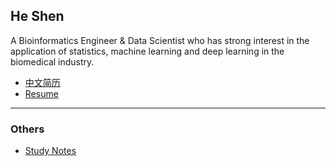 ## He Shen

A Bioinformatics Engineer & Data Scientist who has strong interest in the application of statistics, machine learning and deep learning in the biomedical industry.

- [中文简历](resume_zh/CV_HeShen_zh.md)
- [Resume](resume_en/CV_HeShen_en.md)

---
### Others
* [Study Notes](study_notes/StudyNotesHomepage.md)